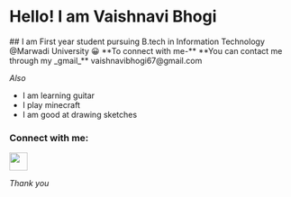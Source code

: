 <h1 align-"center"> Hello! I am Vaishnavi Bhogi </h1>
## I am First year student pursuing B.tech in Information Technology @Marwadi University
😀 **To connect with me-**
**You can contact me through my _gmail_** 
vaishnavibhogi67@gmail.com

*Also*
- I am learning guitar
- I play minecraft
- I am good at drawing sketches

<h3 align="left">Connect with me:</h3>
<p align="left">
<p align="left">
<a
 href=https://www.linkedin.com/in/vaishnavi-bhogi-a151b5202/ target="_blank" rel="noreferrer"><img src="https://raw.githubusercontent.com/danielcranney/readme-generator/main/public/icons/socials/linkedin.svg" width="32" height="32" /></a>    

  
  *Thank you*
